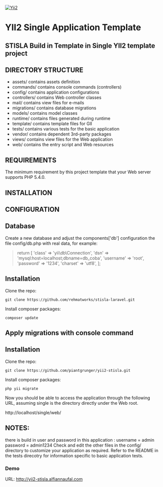 [![Yii2](https://img.shields.io/badge/Powered_by-Yii_Framework-green.svg?style=flat)](http://www.yiiframework.com/)



YII2 Single Application Template
=================================
STISLA Build in Template in Single YII2 template project
--------------------------------------------------------------


DIRECTORY STRUCTURE
---------------------

-  assets/             contains assets definition
-  commands/           contains console commands (controllers)
-  config/             contains application configurations
-  controllers/        contains Web controller classes
-  mail/               contains view files for e-mails
-  migrations/         contains database migrations
-  models/             contains model classes
-  runtime/            contains files generated during runtime
-  template/           contains  template files for GII
-  tests/              contains various tests for the basic application
-  vendor/             contains dependent 3rd-party packages
-  views/              contains view files for the Web application
-  web/                contains the entry script and Web resources

REQUIREMENTS
------------
The minimum requirement by this project template that your Web server supports PHP 5.4.0.

INSTALLATION
---------------




CONFIGURATION
--------------
Database
--------

Create a new database and adjust the components['db'] configuration the file config/db.php with real data, for example:

>return [
   > 'class' => 'yii\db\Connection',
   > 'dsn' => 'mysql:host=localhost;dbname=db_coba',
   > 'username' => 'root',
   > 'password' => '1234',
   > 'charset' => 'utf8',
];

## Installation
Clone the repo:
```shell
git clone https://github.com/rehmatworks/stisla-laravel.git
```

Install composer packages:
```shell
composer update
```

Apply migrations with console command
---------------------------------------

## Installation
Clone the repo:
```shell
git clone https://github.com/piantgrunger/yii2-stisla.git
```

Install composer packages:
```shell
php yii migrate
```
Now you should be able to access the application through the following URL, assuming single is the directory directly under the Web root.

http://localhost/single/web/




NOTES:
------

 there is build in user and password in this application : username = admin password = admin1234
Check and edit the other files in the config/ directory to customize your application as required.
Refer to the README in the tests direcotry for information specific to basic application tests.


### Demo
URL: http://yii2-stisla.alfiannaufal.com
